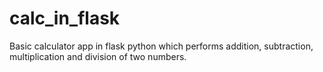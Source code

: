 # calc_in_flask
Basic calculator app in flask python which performs addition, subtraction, multiplication and division of two numbers.
